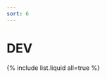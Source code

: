 ```yaml
---
sort: 6
---
```


# DEV 

<!-- 
```
{% raw %}{% include list.liquid all=true %}{% endraw %}
``` -->

{% include list.liquid all=true %}

